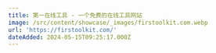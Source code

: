 ```yaml
---
title: 第一在线工具 - 一个免费的在线工具网站
image: /src/content/showcase/_images/firstoolkit.com.webp
url: 'https://firstoolkit.com/'
dateAdded: 2024-05-15T09:25:17.000Z
---
```


